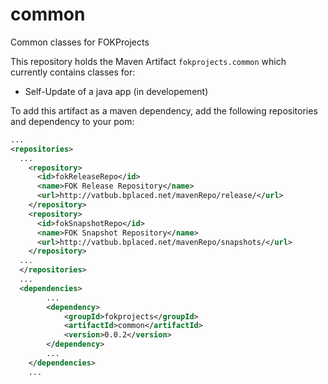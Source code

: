 # common
Common classes for FOKProjects

This repository holds the Maven Artifact `fokprojects.common` which currently contains classes for:
  - Self-Update of a java app (in developement)
  
To add this artifact as a maven dependency, add the following repositories and dependency to your pom:

```xml
...
<repositories>
  ...
    <repository>
      <id>fokReleaseRepo</id>
      <name>FOK Release Repository</name>
      <url>http://vatbub.bplaced.net/mavenRepo/release/</url>
    </repository>
    <repository>
      <id>fokSnapshotRepo</id>
      <name>FOK Snapshot Repository</name>
      <url>http://vatbub.bplaced.net/mavenRepo/snapshots/</url>
    </repository>
  ...
  </repositories>
  ...
  <dependencies>
		...
		<dependency>
			<groupId>fokprojects</groupId>
			<artifactId>common</artifactId>
			<version>0.0.2</version>
		</dependency>
		...
	</dependencies>
	...
```
  
  
